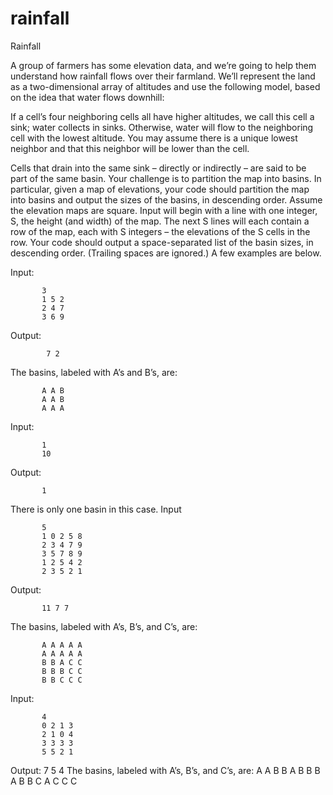 rainfall
========

Rainfall


A group of farmers has some elevation data, and we’re going to help them understand how rainfall flows over their farmland.
We’ll represent the land as a two-dimensional array of altitudes and use the following model, based on the idea that water flows downhill:

If a cell’s four neighboring cells all have higher altitudes, we call this cell a sink; water collects in sinks.
Otherwise, water will flow to the neighboring cell with the lowest altitude. You may assume there is a unique lowest neighbor and that this neighbor will be lower than the cell.

Cells that drain into the same sink – directly or indirectly – are said to be part of the same basin.
Your challenge is to partition the map into basins. In particular, given a map of elevations, your code should partition the map into basins and output the sizes of the basins, in descending order.
Assume the elevation maps are square. Input will begin with a line with one integer, S, the height (and width) of the map. The next S lines will each contain a row of the map, each with S integers – the elevations of the S cells in the row.
Your code should output a space-separated list of the basin sizes, in descending order. (Trailing spaces are ignored.)
A few examples are below.

Input:

           3
           1 5 2
           2 4 7
           3 6 9
Output:

            7 2
            
The basins, labeled with A’s and B’s, are:

           A A B
           A A B
           A A A
Input:

           1
           10
Output:

           1
           
There is only one basin in this case.
Input

           5
           1 0 2 5 8
           2 3 4 7 9
           3 5 7 8 9
           1 2 5 4 2
           2 3 5 2 1
Output:

           11 7 7
The basins, labeled with A’s, B’s, and C’s, are:

           A A A A A
           A A A A A
           B B A C C
           B B B C C
           B B C C C
Input:

           4
           0 2 1 3
           2 1 0 4
           3 3 3 3
           5 5 2 1
Output:
           7 5 4
The basins, labeled with A’s, B’s, and C’s, are:
           A A B B
           A B B B
           A B B C
           A C C C

